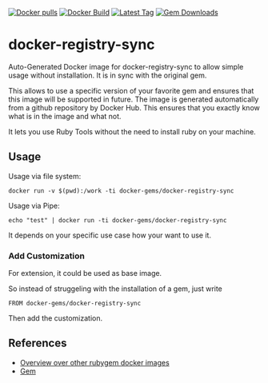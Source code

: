 [![Docker pulls](https://img.shields.io/docker/pulls/rubygem/docker-registry-sync.svg)](https://hub.docker.com/r/rubygem/docker-registry-sync/)
[![Docker Build](https://img.shields.io/docker/automated/rubygem/docker-registry-sync.svg)](https://hub.docker.com/r/rubygem/docker-registry-sync/)
[![Latest Tag](https://img.shields.io/github/tag/docker-rubygem/docker-registry-sync.svg)](https://hub.docker.com/r/rubygem/docker-registry-sync/)
[![Gem Downloads](https://img.shields.io/gem/dt/docker-registry-sync.svg)](https://rubygems.org/gems/docker-registry-sync/)
# docker-registry-sync

Auto-Generated Docker image for docker-registry-sync to allow simple usage without installation.
It is in sync with the original gem.

This allows to use a specific version of your favorite gem and ensures that this image will be supported in future.
The image is generated automatically from a github repository by Docker Hub.
This ensures that you exactly know what is in the image and what not.

It lets you use Ruby Tools without the need to install ruby on your machine.

## Usage

Usage via file system:

`docker run -v $(pwd):/work -ti docker-gems/docker-registry-sync`

Usage via Pipe:

`echo "test" | docker run -ti docker-gems/docker-registry-sync`

It depends on your specific use case how your want to use it.

### Add Customization

For extension, it could be used as base image.

So instead of struggeling with the installation of a gem, just write

`FROM docker-gems/docker-registry-sync`

Then add the customization.

## References

 - [Overview over other rubygem docker images](https://github.com/thinkbot/docker-rubygem)
 - [Gem](https://rubygems.org/gems/docker-registry-sync/)
